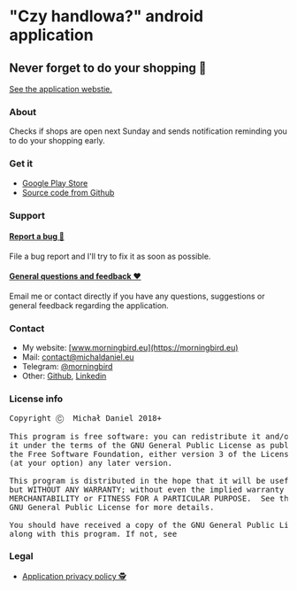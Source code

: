 # "Czy handlowa?" android application

## Never forget to do your shopping 🦀

[See the application webstie.](https://morningbird.eu/app/czyhandlowa)

### About

Checks if shops are open next Sunday and sends notification reminding you to do your shopping early.

### Get it

* [Google Play Store](https://play.google.com/store/apps/details?id=eu.morningbird.czyhandlowa)
* [Source code from Github](https://github.com/michaldaniel/czyhandlowa-android/archive/master.zip)

### Support

#### [Report a bug 🐛](https://github.com/michaldaniel/czyhandlowa-android/issues/new)

File a bug report and I'll try to fix it as soon as possible.

#### [General questions and feedback ❤️](mailto:contact@michaldaniel.eu)

Email me or contact directly if you have any questions, suggestions or general feedback regarding the application.

### Contact

* My website: [www.morningbird.eu](https://morningbird.eu)
* Mail: [contact@michaldaniel.eu](mailto:contact@michaldaniel.eu)
* Telegram: [@morningbird](https://telegram.me/morningbird)
* Other: [Github](https://github.com/michaldaniel), [Linkedin](https://www.linkedin.com/in/michalpiotrdaniel)

### License info

<pre>
Copyright Ⓒ  Michał Daniel 2018+

This program is free software: you can redistribute it and/or modify
it under the terms of the GNU General Public License as published by
the Free Software Foundation, either version 3 of the License, or
(at your option) any later version.

This program is distributed in the hope that it will be useful,
but WITHOUT ANY WARRANTY; without even the implied warranty of
MERCHANTABILITY or FITNESS FOR A PARTICULAR PURPOSE.  See the
GNU General Public License for more details.

You should have received a copy of the GNU General Public License
along with this program. If not, see <http://www.gnu.org/licenses/>
</pre>

### Legal

* [Application privacy policy 🕵️](https://morningbird.eu/app/czyhandlowa/privacy)
